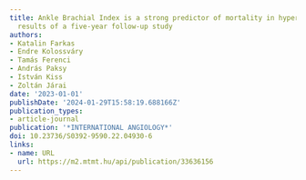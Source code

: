 ```yaml
---
title: Ankle Brachial Index is a strong predictor of mortality in hypertensive patients.
  results of a five-year follow-up study
authors:
- Katalin Farkas
- Endre Kolossváry
- Tamás Ferenci
- András Paksy
- István Kiss
- Zoltán Járai
date: '2023-01-01'
publishDate: '2024-01-29T15:58:19.688166Z'
publication_types:
- article-journal
publication: '*INTERNATIONAL ANGIOLOGY*'
doi: 10.23736/S0392-9590.22.04930-6
links:
- name: URL
  url: https://m2.mtmt.hu/api/publication/33636156
---
```

